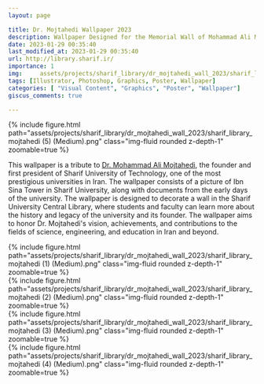 ```yaml
---
layout: page

title: Dr. Mojtahedi Wallpaper 2023
description: Wallpaper Designed for the Memorial Wall of Mohammad Ali Mojtahedi, The Founder of the University, in Sharif University Library
date: 2023-01-29 00:35:40
last_modified_at: 2023-01-29 00:35:40 
url: http://library.sharif.ir/
importance: 1
img:     assets/projects/sharif_library/dr_mojtahedi_wall_2023/sharif_library_mojtahedi (5) (Medium).png
tags: [Illustrator, Photoshop, Graphics, Poster, Wallpaper]
categories: [ "Visual Content", "Graphics", "Poster", "Wallpaper"]
giscus_comments: true

---
```


<div class="row mt-3">
    <div class="col-sm mt-3 mt-md-0">
        {% include figure.html path="assets/projects/sharif_library/dr_mojtahedi_wall_2023/sharif_library_mojtahedi (5) (Medium).png" class="img-fluid rounded z-depth-1" zoomable=true %}
    </div>

</div>

This wallpaper is a tribute to [Dr. Mohammad Ali Mojtahedi](https://en.wikipedia.org/wiki/Mohammad_Ali_Mojtahedi), the founder and first president of Sharif University of Technology, one of the most prestigious universities in Iran. The wallpaper consists of a picture of Ibn Sina Tower in Sharif University, along with documents from the early days of the university. The wallpaper is designed to decorate a wall in the Sharif University Central Library, where students and faculty can learn more about the history and legacy of the university and its founder. The wallpaper aims to honor Dr. Mojtahedi's vision, achievements, and contributions to the fields of science, engineering, and education in Iran and beyond.

<div class="row mt-3">
    <div class="col-sm mt-3 mt-md-0">
        {% include figure.html path="assets/projects/sharif_library/dr_mojtahedi_wall_2023/sharif_library_mojtahedi (1) (Medium).png" class="img-fluid rounded z-depth-1" zoomable=true %}
    </div>
    <div class="col-sm mt-3 mt-md-0">
        {% include figure.html path="assets/projects/sharif_library/dr_mojtahedi_wall_2023/sharif_library_mojtahedi (2) (Medium).png" class="img-fluid rounded z-depth-1" zoomable=true %}
    </div> 
</div>

<div class="row mt-3">
    <div class="col-sm mt-3 mt-md-0">
        {% include figure.html path="assets/projects/sharif_library/dr_mojtahedi_wall_2023/sharif_library_mojtahedi (3) (Medium).png" class="img-fluid rounded z-depth-1" zoomable=true %}
    </div>
    <div class="col-sm mt-3 mt-md-0">
        {% include figure.html path="assets/projects/sharif_library/dr_mojtahedi_wall_2023/sharif_library_mojtahedi (4) (Medium).png" class="img-fluid rounded z-depth-1" zoomable=true %}
    </div>
</div>


